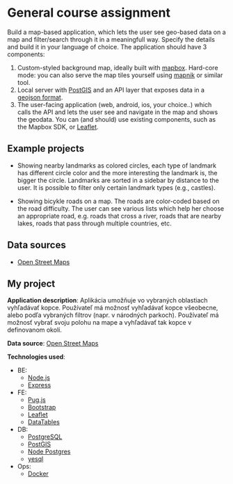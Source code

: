 # General course assignment

Build a map-based application, which lets the user see geo-based data on a map and filter/search through it in a meaningfull way. Specify the details and build it in your language of choice. The application should have 3 components:

1. Custom-styled background map, ideally built with [mapbox](http://mapbox.com). Hard-core mode: you can also serve the map tiles yourself using [mapnik](http://mapnik.org/) or similar tool.
2. Local server with [PostGIS](http://postgis.net/) and an API layer that exposes data in a [geojson format](http://geojson.org/).
3. The user-facing application (web, android, ios, your choice..) which calls the API and lets the user see and navigate in the map and shows the geodata. You can (and should) use existing components, such as the Mapbox SDK, or [Leaflet](http://leafletjs.com/).

## Example projects

- Showing nearby landmarks as colored circles, each type of landmark has different circle color and the more interesting the landmark is, the bigger the circle. Landmarks are sorted in a sidebar by distance to the user. It is possible to filter only certain landmark types (e.g., castles).

- Showing bicykle roads on a map. The roads are color-coded based on the road difficulty. The user can see various lists which help her choose an appropriate road, e.g. roads that cross a river, roads that are nearby lakes, roads that pass through multiple countries, etc.

## Data sources

- [Open Street Maps](https://www.openstreetmap.org/)

## My project

**Application description**: Aplikácia umožňuje vo vybraných oblastiach vyhľadávať kopce. Používateľ má možnosť vyhľadávať kopce všeobecne,
 alebo podľa vybraných filtrov (napr. v národných parkoch). Používateľ má možnosť vybrať svoju polohu na mape a vyhľadávať tak kopce v definovanom okolí.

**Data source**: [Open Street Maps](https://www.openstreetmap.org/)

**Technologies used**:
  * BE:
    * [Node.js](https://nodejs.org/en/)
    * [Express](https://expressjs.com/)
  * FE:
    * [Pug.js](https://pugjs.org)
    * [Bootstrap](https://getbootstrap.com/)
    * [Leaflet](https://leafletjs.com/)
    * [DataTables](https://datatables.net/)
  * DB:
    * [PostgreSQL](https://www.postgresql.org/)
    * [PostGIS](https://postgis.net/)
    * [Node Postgres](https://node-postgres.com/)
    * [yesql](https://www.npmjs.com/package/yesql)
  * Ops:
    * [Docker](https://www.docker.com/)
  

